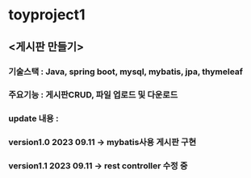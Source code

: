 # toyproject1
## <게시판 만들기>
### 기술스택 : Java, spring boot, mysql, mybatis, jpa, thymeleaf
### 주요기능 : 게시판CRUD, 파일 업로드 및 다운로드 
### update 내용 : 
### version1.0 2023 09.11 -> mybatis사용 게시판 구현 
### version1.1 2023 09.11 -> rest controller 수정 중
